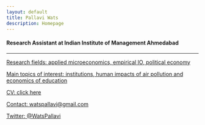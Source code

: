 ```yaml
---
layout: default
title: Pallavi Wats
description: Homepage
---
```


#### Research Assistant at Indian Institute of Management Ahmedabad

<hr />

<strong></strong>




<u>Research fields: applied microeconomics, empirical IO, political economy

			
<u>Main topics of interest:</u> institutions, human impacts of air pollution and economics of education
	
<u>CV:</u> <a href="/assets/pdf/PallaviCV.pdf">click here</a>

<u>Contact:</u> <a href="mailto:watspallavi@gmail.com">watspallavi@gmail.com</a>

<u>Twitter:</u> <a href="https://twitter.com/WatsPallavi">@WatsPallavi</a>
